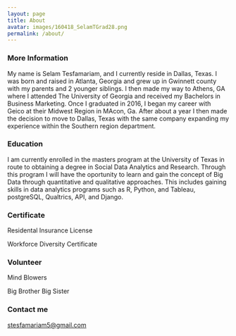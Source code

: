 ```yaml
---
layout: page
title: About
avatar: images/160418_SelamTGrad28.png
permalink: /about/
---
```


### More Information

My name is Selam Tesfamariam, and I currently reside in Dallas, Texas. I was born and raised in Atlanta, Georgia and grew up in Gwinnett county with my parents and 2 younger siblings. I then made my way to Athens, GA where I attended The University of Georgia and received my Bachelors in Business Marketing. Once I graduated in 2016, I began my career with Geico at their Midwest Region in MAcon, Ga. After about a year I then made the decision to move to Dallas, Texas with the same company expanding my experience within the Southern region department.

### Education
I am currently enrolled in the masters program at the University of Texas in route to obtaining a degree in Social Data Analytics and Research. Through this program I will have the oportunity to learn and gain the concept of Big Data through quantitative and qualitative approaches. This includes gaining skills in data analytics programs such as R, Python, and Tableau, postgreSQL, Qualtrics, API, and Django. 



### Certificate
Residental Insurance License

Workforce Diversity Certificate

### Volunteer
Mind Blowers

Big Brother Big Sister



### Contact me

[stesfamariam5@gmail.com](mailto:stesfamariam5@gmail.com)
